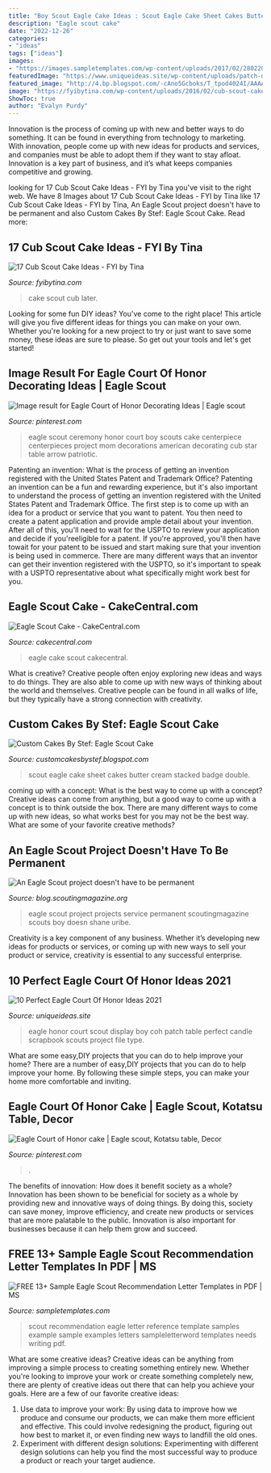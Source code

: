 ```yaml
---
title: "Boy Scout Eagle Cake Ideas : Scout Eagle Cake Sheet Cakes Butter Cream Stacked Badge Double"
description: "Eagle scout cake"
date: "2022-12-26"
categories:
- "ideas"
tags: ["ideas"]
images:
- "https://images.sampletemplates.com/wp-content/uploads/2017/02/28022033/Eagle-Scout-Recommendation-Letter-Example.jpg"
featuredImage: "https://www.uniqueideas.site/wp-content/uploads/patch-display-for-eagle-coh-google-search-dream-eagle-scout-1.jpg"
featured_image: "http://4.bp.blogspot.com/-cAno5Gcboks/T_tpod4024I/AAAAAAAAAfo/GAnnghJDR8I/s1600/IMG_6167-2.jpg"
image: "https://fyibytina.com/wp-content/uploads/2016/02/cub-scout-cake-ideas-17-768x1024.jpg"
ShowToc: true
author: "Evalyn Purdy"
---
```



Innovation is the process of coming up with new and better ways to do something. It can be found in everything from technology to marketing. With innovation, people come up with new ideas for products and services, and companies must be able to adopt them if they want to stay afloat. Innovation is a key part of business, and it’s what keeps companies competitive and growing.

	

		
looking for 17 Cub Scout Cake Ideas - FYI by Tina you've visit to the right web. We have 8 Images about 17 Cub Scout Cake Ideas - FYI by Tina like 17 Cub Scout Cake Ideas - FYI by Tina, An Eagle Scout project doesn&#039;t have to be permanent and also Custom Cakes By Stef: Eagle Scout Cake. Read more:
		
    
## 17 Cub Scout Cake Ideas - FYI By Tina

<img loading=lazy src="https://fyibytina.com/wp-content/uploads/2016/02/cub-scout-cake-ideas-17-768x1024.jpg" onerror="this.onerror=null;this.src='https://tse4.mm.bing.net/th?id=OIP.C2O9fAIEgd-W9HLvia7XBQHaJ4&amp;pid=15.1';" alt="17 Cub Scout Cake Ideas - FYI by Tina">

_Source: fyibytina.com_

>cake scout cub later. 

	

Looking for some fun DIY ideas? You've come to the right place! This article will give you five different ideas for things you can make on your own. Whether you're looking for a new project to try or just want to save some money, these ideas are sure to please. So get out your tools and let's get started!

    
## Image Result For Eagle Court Of Honor Decorating Ideas | Eagle Scout

<img loading=lazy src="https://i.pinimg.com/736x/55/4b/5f/554b5ff8651b36d3c650a6652eb876b1.jpg" onerror="this.onerror=null;this.src='https://tse2.mm.bing.net/th?id=OIP.cfpFgc749pvUF1tL5XnOSAHaJ3&amp;pid=15.1';" alt="Image result for Eagle Court of Honor Decorating Ideas | Eagle scout">

_Source: pinterest.com_

>eagle scout ceremony honor court boy scouts cake centerpiece centerpieces project mom decorations american decorating cub star table arrow patriotic. 

	

Patenting an invention: What is the process of getting an invention registered with the United States Patent and Trademark Office?
Patenting an invention can be a fun and rewarding experience, but it's also important to understand the process of getting an invention registered with the United States Patent and Trademark Office. The first step is to come up with an idea for a product or service that you want to patent. You then need to create a patent application and provide ample detail about your invention. After all of this, you'll need to wait for the USPTO to review your application and decide if you'reeligible for a patent. If you're approved, you'll then have towait for your patent to be issued and start making sure that your invention is being used in commerce. There are many different ways that an inventor can get their invention registered with the USPTO, so it's important to speak with a USPTO representative about what specifically might work best for you.

    
## Eagle Scout Cake - CakeCentral.com

<img loading=lazy src="https://cdn001.cakecentral.com/gallery/2015/04/900_nlvuP7R7lK-eagle-scout-cake.jpg" onerror="this.onerror=null;this.src='https://tse3.mm.bing.net/th?id=OIP.99UkmIVgWyMlozxGSFtEcgHaJ4&amp;pid=15.1';" alt="Eagle Scout Cake - CakeCentral.com">

_Source: cakecentral.com_

>eagle cake scout cakecentral. 

	

What is creative?
Creative people often enjoy exploring new ideas and ways to do things. They are also able to come up with new ways of thinking about the world and themselves. Creative people can be found in all walks of life, but they typically have a strong connection with creativity.

    
## Custom Cakes By Stef: Eagle Scout Cake

<img loading=lazy src="http://4.bp.blogspot.com/-cAno5Gcboks/T_tpod4024I/AAAAAAAAAfo/GAnnghJDR8I/s1600/IMG_6167-2.jpg" onerror="this.onerror=null;this.src='https://tse3.mm.bing.net/th?id=OIP.djnvnh6Xg844k4jrM85EiAHaFt&amp;pid=15.1';" alt="Custom Cakes By Stef: Eagle Scout Cake">

_Source: customcakesbystef.blogspot.com_

>scout eagle cake sheet cakes butter cream stacked badge double. 

	

coming up with a concept: What is the best way to come up with a concept?
Creative ideas can come from anything, but a good way to come up with a concept is to think outside the box. There are many different ways to come up with new ideas, so what works best for you may not be the best way. What are some of your favorite creative methods?

    
## An Eagle Scout Project Doesn&#039;t Have To Be Permanent

<img loading=lazy src="http://blog.scoutingmagazine.org/wp-content/uploads/sites/2/2015/09/Shane-Uribe-Eagle-Scout-project.jpg" onerror="this.onerror=null;this.src='https://tse4.mm.bing.net/th?id=OIP.itjEUBIpdm-PTN_qyjI6rwHaD4&amp;pid=15.1';" alt="An Eagle Scout project doesn&#039;t have to be permanent">

_Source: blog.scoutingmagazine.org_

>eagle scout project projects service permanent scoutingmagazine scouts boy doesn shane uribe. 

	

Creativity is a key component of any business. Whether it’s developing new ideas for products or services, or coming up with new ways to sell your product or service, creativity is essential to any successful enterprise.

    
## 10 Perfect Eagle Court Of Honor Ideas 2021

<img loading=lazy src="https://www.uniqueideas.site/wp-content/uploads/patch-display-for-eagle-coh-google-search-dream-eagle-scout-1.jpg" onerror="this.onerror=null;this.src='https://tse3.mm.bing.net/th?id=OIP.M26Biq0hYnbEYjoL-1UpbQHaE6&amp;pid=15.1';" alt="10 Perfect Eagle Court Of Honor Ideas 2021">

_Source: uniqueideas.site_

>eagle honor court scout display boy coh patch table perfect candle scrapbook scouts project file type. 

	

What are some easy,DIY projects that you can do to help improve your home?
There are a number of easy,DIY projects that you can do to help improve your home. By following these simple steps, you can make your home more comfortable and inviting.

    
## Eagle Court Of Honor Cake | Eagle Scout, Kotatsu Table, Decor

<img loading=lazy src="https://i.pinimg.com/originals/60/fe/35/60fe35ee03a3a2fabf408bba3b18f4e6.jpg" onerror="this.onerror=null;this.src='https://tse4.mm.bing.net/th?id=OIP.MzsD5-sFhF-n6YFLjoniiwHaNK&amp;pid=15.1';" alt="Eagle Court of Honor cake | Eagle scout, Kotatsu table, Decor">

_Source: pinterest.com_

>. 

	

The benefits of innovation: How does it benefit society as a whole?
Innovation has been shown to be beneficial for society as a whole by providing new and innovative ways of doing things. By doing this, society can save money, improve efficiency, and create new products or services that are more palatable to the public. Innovation is also important for businesses because it can help them grow and succeed.

    
## FREE 13+ Sample Eagle Scout Recommendation Letter Templates In PDF | MS

<img loading=lazy src="https://images.sampletemplates.com/wp-content/uploads/2017/02/28022033/Eagle-Scout-Recommendation-Letter-Example.jpg" onerror="this.onerror=null;this.src='https://tse3.mm.bing.net/th?id=OIP.-tp8R-VTSuKMkfsZiv13PgHaJA&amp;pid=15.1';" alt="FREE 13+ Sample Eagle Scout Recommendation Letter Templates in PDF | MS">

_Source: sampletemplates.com_

>scout recommendation eagle letter reference template samples example sample examples letters sampleletterword templates needs writing pdf. 

	

What are some creative ideas?
Creative ideas can be anything from improving a simple process to creating something entirely new. Whether you're looking to improve your work or create something completely new, there are plenty of creative ideas out there that can help you achieve your goals. Here are a few of our favorite creative ideas: 
1. Use data to improve your work: By using data to improve how we produce and consume our products, we can make them more efficient and effective. This could involve redesigning the product, figuring out how best to market it, or even finding new ways to landfill the old ones. 
2. Experiment with different design solutions: Experimenting with different design solutions can help you find the most successful way to produce a product or reach your target audience.

